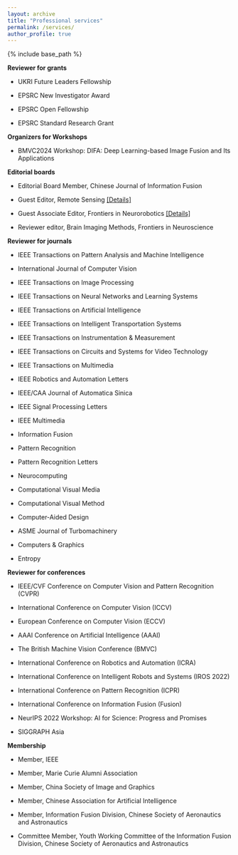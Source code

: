 ```yaml
---
layout: archive
title: "Professional services"
permalink: /services/
author_profile: true
---
```

{% include base_path %}


**Reviewer for grants**

- UKRI Future Leaders Fellowship

- EPSRC New Investigator Award

- EPSRC Open Fellowship

- EPSRC Standard Research Grant 

**Organizers for Workshops**

- BMVC2024 Workshop: DIFA: Deep Learning-based Image Fusion and Its Applications


**Editorial boards**

- Editorial Board Member, Chinese Journal of Information Fusion

- Guest Editor, Remote Sensing [[Details]](https://www.mdpi.com/journal/remotesensing/special_issues/T7010HP00E)

- Guest Associate Editor, Frontiers in Neurorobotics [[Details]](https://www.frontiersin.org/research-topics/64494/multi-source-and-multi-domain-data-fusion-and-enhancement-methods-evaluation-and-applications)

- Reviewer editor, Brain Imaging Methods, Frontiers in Neuroscience


**Reviewer for journals**

- IEEE Transactions on Pattern Analysis and Machine Intelligence

- International Journal of Computer Vision    

- IEEE Transactions on Image Processing

- IEEE Transactions on Neural Networks and Learning Systems

- IEEE Transactions on Artificial Intelligence

- IEEE Transactions on Intelligent Transportation Systems 

- IEEE Transactions on Instrumentation & Measurement

- IEEE Transactions on Circuits and Systems for Video Technology

- IEEE Transactions on Multimedia

- IEEE Robotics and Automation Letters

- IEEE/CAA Journal of Automatica Sinica

- IEEE Signal Processing Letters

- IEEE Multimedia 

- Information Fusion

- Pattern Recognition

- Pattern Recognition Letters

- Neurocomputing

- Computational Visual Media

- Computational Visual Method 

- Computer-Aided Design

- ASME Journal of Turbomachinery

- Computers & Graphics

- Entropy

**Reviewer for conferences**


- IEEE/CVF Conference on Computer Vision and Pattern Recognition (CVPR)

- International Conference on Computer Vision (ICCV) 

- European Conference on Computer Vision (ECCV) 

- AAAI Conference on Artificial Intelligence (AAAI)

- The British Machine Vision Conference (BMVC)

- International Conference on Robotics and Automation (ICRA) 

- International Conference on Intelligent Robots and Systems (IROS 2022) 

- International Conference on Pattern Recognition (ICPR)

- International Conference on Information Fusion (Fusion)

- NeurIPS 2022 Workshop: AI for Science: Progress and Promises

- SIGGRAPH Asia

**Membership**

- Member, IEEE

- Member, Marie Curie Alumni Association

- Member, China Society of Image and Graphics

- Member, Chinese Association for Artificial Intelligence

- Member, Information Fusion Division, Chinese Society of Aeronautics and Astronautics

- Committee Member, Youth Working Committee of the Information Fusion Division, Chinese Society of Aeronautics and Astronautics
